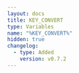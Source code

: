 ```yaml
---
layout: docs
title: KEY_CONVERT
type: Variables
name: "%KEY_CONVERT%"
hidden: true
changelog:
  - type: Added
    version: v0.7.2
---
```

